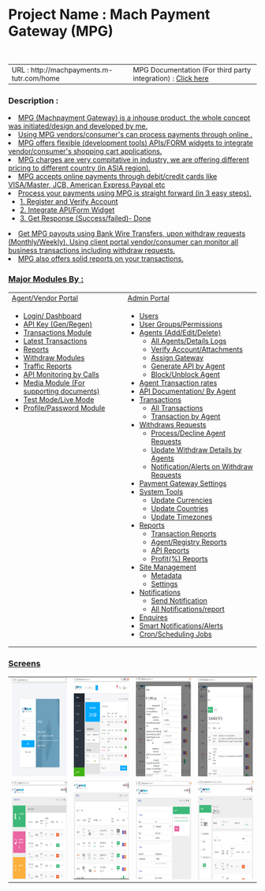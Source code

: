 <h1>Project Name : Mach Payment Gateway (MPG) </h1><br>
<table class="table table-striped">
<tr>
<td>
URL : http://machpayments.m-tutr.com/home 
</td>

<td>
 MPG Documentation (For third party integration) : <a href="https://github.com/saidasoft/v-dragon/blob/master/API-Document_MPayments.docx">Click here</a>
</td>
</tr>
</table>

<h3>Description :</h3>
<u>
<li>MPG (Machpayment Gateway) is a inhouse product, the whole concept was initiated/design 
and developed by me. </li>

<li>Using MPG vendors/consumer's can process payments through online .</li>
<li>MPG offers flexible (development tools) APIs/FORM widgets to integrate vendor/consumer's shopping cart applications. </li>
<li>MPG charges are very compitative in industry, we are offering different pricing to different country (in ASIA region).</li>
<li>MPG accepts online payments through debit/credit cards like VISA/Master, JCB, American Express,Paypal etc  </li>
<li>Process your payments using MPG is straight forward (in 3 easy steps).<br>
    <ul>
	 <li>1. Register and Verify Account </li>
	 <li>2. Integrate API/Form Widget </li>
	 <li>3. Get Response (Success/failed)- Done </li>
	</ul>
</li>
<li> Get MPG payouts using Bank Wire Transfers, upon withdraw requests (Monthly/Weekly).
Using client portal vendor/consumer can monitor all business transactions including withdraw requests.</li>
<li>
 MPG also offers solid reports on your transactions.
</li>
 
</ul>

<h3>Major Modules By : </h3>
<table class="table table-striped" width="100%">
<tr>
 <td>Agent/Vendor Portal</td>
 <td>Admin Portal</td>
</tr>

<tr>
<td style="vertical-align:top">
 
<ul>
 <li>Login/ Dashboard</li>

 <li>API Key (Gen/Regen)</li>
 <li>Transactions Module</li>
 <li>Latest Transactions</li>
 <li>Reports </li>
 <li>Withdraw Modules</li>
 <li>Traffic Reports</li>
 <li>API Monitoring by Calls</li>
 <li>Media Module (For supporting documents)</li>
 <li>Test Mode/Live Mode</li>
  <li>Profile/Password Module</li>
 
</ul>
</td>
 
<td>
<ul>
 <li>Users</li>
 <li>User Groups/Permissions</li>
 <li>Agents (Add/Edit/Delete)
   <ul>
   <li> All Agents/Details Logs </li>
   <li> Verify Account/Attachments </li>
   <li> Assign Gateway </li>
   <li> Generate API by Agent </li>
   <li> Block/Unblock Agent </li>
    
   </ul>
 </li>
 <li>Agent Transaction rates</li>
 <li>API Documentation/ By Agent </li>
 <li>Transactions 
    <ul>
	<li>All Transactions</li>
	<li>Transaction by Agent</li>
	</ul>
 </li>
 <li>
   Withdraws Requests
   <ul>
   <li>Process/Decline Agent Requests</li>
   <li>Update Withdraw Details by Agents</li>
   <li>Notification/Alerts on Withdraw Requests</li>
   </ul>
 
 </li>
 <li>Payment Gateway Settings</li>
 <li>
   System Tools
   <ul>
   <li>Update Currencies</li>
   <li>Update Countries</li>
   <li>Update Timezones</li>
   </ul>
 </li>
 <li>
   Reports
   <ul>
   <li>Transaction Reports</li>
   <li>Agent/Registry Reports</li>
   <li>API Reports</li>
   <li>Profit(%) Reports</li>
   </ul>
 </li>
 <li>
   Site Management
   <ul>
   <li>Metadata</li>
   <li>Settings</li>
   </ul>
 </li>
  
 <li>
   Notifications
   <ul>
   <li>Send Notification</li>
   <li>All Notifications/report</li>
   </ul>
 </li>
 <li>Enquires</li>
   
 <li>Smart Notifications/Alerts</li>
 <li>Cron/Scheduling Jobs</li>
</ul>
</td>
</tr>
</table>
 
<h3>Screens</h3>
 <table>
 <tr>
 <td>
 <img src="images/agent-login.png" alt="client login" width="200" height="200"/>
 </td>
 <td>
 <img src="images/agent-dashboard.png" alt="client dashboard" width="200" height="200"/>
 </td>
  <td>
 <img src="images/agent-form.png" alt="client form" width="200" height="200"/>
 </td>
 <td>
 <img src="images/agent-api.png" alt="client api" width="200" height="200"/>
 </td>
 </tr>

  <tr>
 <td>
 <img src="images/admin-dashboard.png" alt="admin dashboard" width="200" height="200"/>
 </td>
 <td>
 <img src="images/admin-agents.png" alt="api agents" width="200" height="200"/>
 </td>
  <td>
 <img src="images/admin-settings.png" alt="admin settings" width="200" height="200"/>
 </td>
 <td>
 <img src="images/admin-agent-details.png" alt="client details" width="200" height="200"/>
 </td>
 </tr>
 
 </table>
